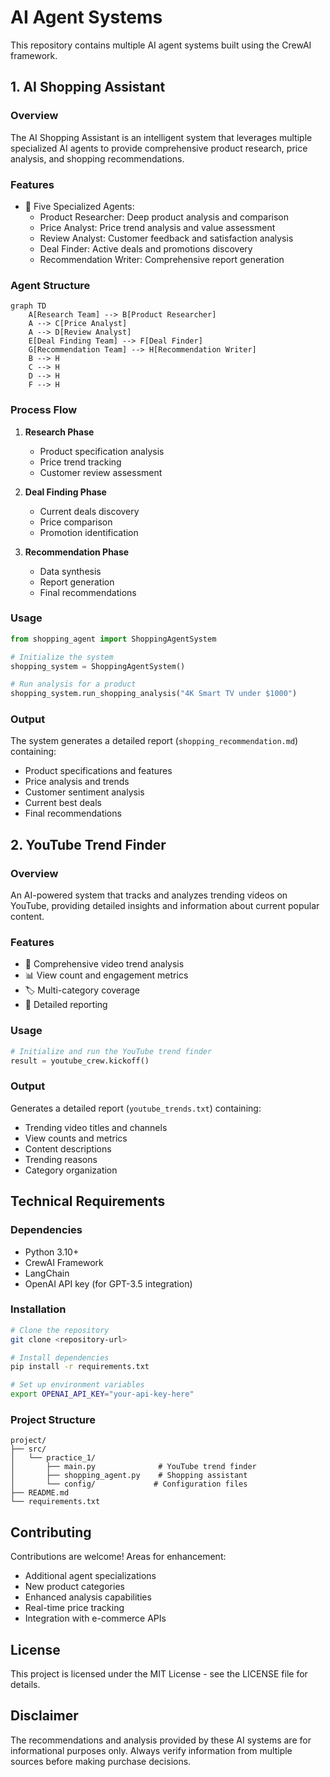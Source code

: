 # AI Agent Systems

This repository contains multiple AI agent systems built using the CrewAI framework.

## 1. AI Shopping Assistant

### Overview
The AI Shopping Assistant is an intelligent system that leverages multiple specialized AI agents to provide comprehensive product research, price analysis, and shopping recommendations.

### Features
- 🤖 Five Specialized Agents:
  - Product Researcher: Deep product analysis and comparison
  - Price Analyst: Price trend analysis and value assessment
  - Review Analyst: Customer feedback and satisfaction analysis
  - Deal Finder: Active deals and promotions discovery
  - Recommendation Writer: Comprehensive report generation

### Agent Structure
```mermaid
graph TD
    A[Research Team] --> B[Product Researcher]
    A --> C[Price Analyst]
    A --> D[Review Analyst]
    E[Deal Finding Team] --> F[Deal Finder]
    G[Recommendation Team] --> H[Recommendation Writer]
    B --> H
    C --> H
    D --> H
    F --> H
```

### Process Flow
1. **Research Phase**
   - Product specification analysis
   - Price trend tracking
   - Customer review assessment

2. **Deal Finding Phase**
   - Current deals discovery
   - Price comparison
   - Promotion identification

3. **Recommendation Phase**
   - Data synthesis
   - Report generation
   - Final recommendations

### Usage
```python
from shopping_agent import ShoppingAgentSystem

# Initialize the system
shopping_system = ShoppingAgentSystem()

# Run analysis for a product
shopping_system.run_shopping_analysis("4K Smart TV under $1000")
```

### Output
The system generates a detailed report (`shopping_recommendation.md`) containing:
- Product specifications and features
- Price analysis and trends
- Customer sentiment analysis
- Current best deals
- Final recommendations

## 2. YouTube Trend Finder

### Overview
An AI-powered system that tracks and analyzes trending videos on YouTube, providing detailed insights and information about current popular content.

### Features
- 🎥 Comprehensive video trend analysis
- 📊 View count and engagement metrics
- 🏷️ Multi-category coverage
- 📝 Detailed reporting

### Usage
```python
# Initialize and run the YouTube trend finder
result = youtube_crew.kickoff()
```

### Output
Generates a detailed report (`youtube_trends.txt`) containing:
- Trending video titles and channels
- View counts and metrics
- Content descriptions
- Trending reasons
- Category organization

## Technical Requirements

### Dependencies
- Python 3.10+
- CrewAI Framework
- LangChain
- OpenAI API key (for GPT-3.5 integration)

### Installation
```bash
# Clone the repository
git clone <repository-url>

# Install dependencies
pip install -r requirements.txt

# Set up environment variables
export OPENAI_API_KEY="your-api-key-here"
```

### Project Structure
```
project/
├── src/
│   └── practice_1/
│       ├── main.py              # YouTube trend finder
│       ├── shopping_agent.py    # Shopping assistant
│       └── config/             # Configuration files
├── README.md
└── requirements.txt
```

## Contributing
Contributions are welcome! Areas for enhancement:
- Additional agent specializations
- New product categories
- Enhanced analysis capabilities
- Real-time price tracking
- Integration with e-commerce APIs

## License
This project is licensed under the MIT License - see the LICENSE file for details.

## Disclaimer
The recommendations and analysis provided by these AI systems are for informational purposes only. Always verify information from multiple sources before making purchase decisions.
